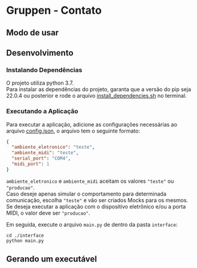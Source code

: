 # Gruppen - Contato

## Modo de usar

## Desenvolvimento

### Instalando Dependências

O projeto utiliza python 3.7.<br>
Para instalar as dependências do projeto, garanta que a versão do pip seja 22.0.4 ou posterior e rode o arquivo [install_dependencies.sh](install_dependencies.sh) no terminal.

### Executando a Aplicação

Para executar a aplicação, adicione as configurações necessárias ao arquivo [config.json](interface/config.json),
o arquivo tem o seguinte formato:

```json
{
  "ambiente_eletronico": "teste",
  "ambiente_midi": "teste",
  "serial_port": "COM4",
  "midi_port": 1
}
```

`ambiente_eletronico` e `ambiente_midi` aceitam os valores `"teste"` ou `"producao"`.  
Caso deseje apenas simular o comportamento para determinada comunicação, escolha `"teste"` e vão ser criados Mocks para os mesmos. Se deseja executar a aplicação com o dispositivo eletrônico e/ou a porta MIDI, o valor deve ser `"producao"`.

Em seguida, execute o arquivo `main.py` de dentro da pasta `interface`:<br>

```cli
cd ./interface
python main.py
```

## Gerando um executável
